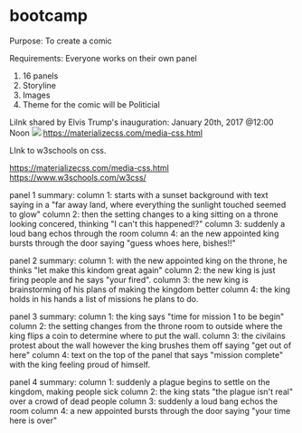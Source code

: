 # bootcamp

Purpose: To create a comic

Requirements: Everyone works on their own panel

1. 16 panels
2. Storyline
3. Images
4. Theme for the comic will be Politicial

Lilnk shared by Elvis
Trump's inauguration: January 20th, 2017 @12:00 Noon
<img class="responsive-img" src="cool_pic.jpg">
https://materializecss.com/media-css.html

LInk to w3schools on css.

https://materializecss.com/media-css.html
https://www.w3schools.com/w3css/

panel 1 summary:
column 1: starts with a sunset background with text saying in a "far away land, where everything the sunlight touched seemed to glow"
column 2: then the setting changes to a king sitting on a throne looking concered, thinking "I can't this happened!?"
column 3: suddenly a loud bang echos through the room
column 4: an the new appointed king bursts through the door saying "guess whoes here, bishes!!"

panel 2 summary:
column 1: with the new appointed king on the throne, he thinks "let make this kindom great again"
column 2: the new king is just firing people and he says "your fired".
column 3: the new king is brainstorming of his plans of making the kingdom better
column 4: the king holds in his hands a list of missions he plans to do.

panel 3 summary:
column 1: the king says "time for mission 1 to be begin"
column 2: the setting changes from the throne room to outside where the king flips a coin to determine where to put the wall.
column 3: the civilains protest about the wall however the king brushes them off saying "get out of here"
column 4: text on the top of the panel that says "mission complete" with the king feeling proud of himself.

panel 4 summary:
column 1: suddenly a plague begins to settle on the kingdom, making people sick
column 2: the king stats "the plague isn't real" over a crowd of dead people
column 3: suddenly a loud bang echos the room
column 4: a new appointed bursts through the door saying "your time here is over"
